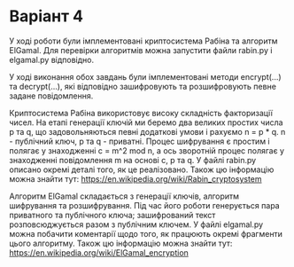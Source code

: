 # Варіант 4

У ході роботи були імплементовані криптосистема Рабіна та алгоритм ElGamal. Для перевірки алгоритмів можна запустити файли rabin.py і elgamal.py відповідно.

У ході виконання обох завдань були імплементовані методи encrypt(...) та decrypt(...), які відповідно зашифровують та розшифровують певне задане повідомлення.

Криптосистема Рабіна використовує високу складність факторизації чисел. На етапі генерації ключій ми беремо два великих простих числа p та q, що задовольняються певні додаткові умови і рахуємо n = p * q. n - публічний ключ, p та q - приватні. Процес шифрування є простим і полягає у знаходженні c = m^2 mod n, а ось зворотній процес полягає у знаходженні повідомлення m на основі c, p та q. У файлі rabin.py описано окремі деталі того, як це реалізовано. Також цю інформацію можна знайти тут: https://en.wikipedia.org/wiki/Rabin_cryptosystem

Алгоритм ElGamal складається з генерації ключів, алгоритм шифрування та розшифрування. Під час його роботи генерується пара приватного та публічного ключа; зашифрований текст розповсюджується разом з публічним ключем. У файлі elgamal.py можна побачити коментарії щодо того, як працюють окремі фрагменти цього алгоритму. Також цю інформацію можна знайти тут: https://en.wikipedia.org/wiki/ElGamal_encryption
